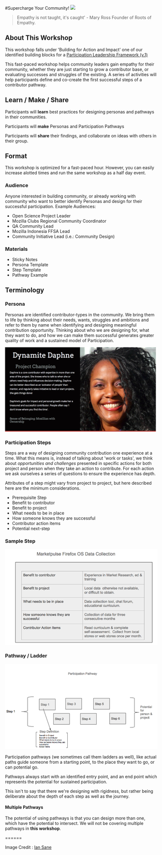 #Supercharge Your Community!
![](https://c1.staticflickr.com/5/4140/4936872846_99c3856bfb.jpg)

> Empathy is not taught, it's caught' - Mary Ross Founder of Roots of Empathy.
> 

## About This Workshop

This workshop falls under 'Building for Action and Impact' one of our identified building blocks for a [Participation Leadership Framework (v.1)](http://tiptoes.ca/wp-content/uploads/2015/08/2015-08-28_1244.png)

This fast-paced workshop helps community leaders gain empathy for their community, whether they are just starting to grow a contributor base, or evaluating successes and struggles of the existing. A series of activities will help participants define and co-create the first successful steps of a contributor pathway.

## Learn / Make / Share

Participants will **learn** best practices for designing personas and pathways in their communities.

Participants will **make** Personas and Participation Pathways

Participants will **share** their findings, and collaborate on ideas with others in their group.


## Format

This workshop is optimized for a fast-paced hour.  However, you can easily increase alotted times and run the same workshop as a half day event.  

### Audience

Anyone interested in building community, or already working with community who want to better identify Personas and design for their successful participation.  Example Audiences:

* Open Science Project Leader
* Mozilla Clubs Regional Community Coordinator
* QA Community Lead
* Mozilla Indonesia FFSA Lead
* Community Initiative Lead (i.e.: Community Design)

### Materials

* Sticky Notes
* Persona Template
* Step Template
* Pathway Example

## Terminology

### Persona 

Personas are identified contributor-types in the community.  We bring them to life by thinking about their needs, wants, struggles and ambitions and refer to them by name when identifying and designing meaningful contribution opportunity.  Thinking about who we are designing for, what they want to do, and how we can make them successful generates greater quality of work and a sustained model of Participation. 

![daphne](images/daphne.png) 

### Participation Steps

Steps are a way of designing community contribution one experience at a time.  What this means is, instead of talking about 'work or tasks', we think about *opportunities and challenges* presented in specific actions for both project and person when they take an action to contribute.  For each action we ask ourselves a series of questions to ensure the experience has depth.

Attributes of a step might vary from project to project, but here described here are the minimum considerations.

* Prerequisite Step   
* Benefit to contributor
* Benefit to project
* What needs to be in place
* How someone knows they are successful
* Contributor action items
* Potential next-step

### Sample Step

![step example](images/step.png)


### Pathway / Ladder

![pathway](images/pathway.png)

Participation pathways (we sometimes call them ladders as well), like actual paths guide someone from a starting point, to the place they want to go, or can potential go.

Pathways always start with an identified entry point, and an end point which represents the potential for sustained participation. 

This isn't to say that there we're designing with rigidness, but rather being deliberate about the depth of each step as well as the journey.  

#### Multiple Pathways

The potential of using pathways is that you can design more than one, which have the potential to intersect. We will not be covering multiple pathways in **this workshop**.

======

Image Credit : [Ian Sane](https://www.flickr.com/photos/31246066@N04/)

